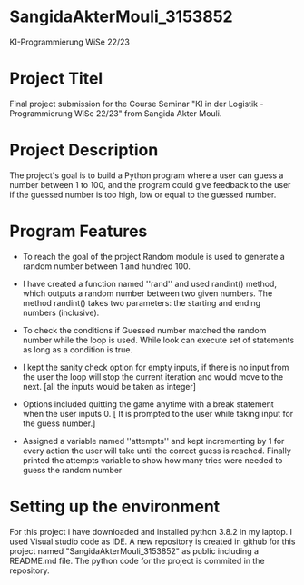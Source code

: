 # SangidaAkterMouli_3153852
KI-Programmierung WiSe 22/23


# Project Titel

Final project submission for the Course Seminar "KI in der Logistik - Programmierung WiSe 22/23" from Sangida Akter Mouli.

# Project Description
The project's goal is to build a Python program where a user can guess a number between 1 to 100, and the program could give feedback to the user if the guessed number is too high, low or equal to the guessed number.

# Program Features

- To reach the goal of the project Random module is used to generate a random number between 1 and hundred 100.

- I have created a function named ''rand'' and used randint() method, which outputs a random number between two given numbers. The method randint() takes two parameters: the starting and ending numbers (inclusive).

- To check the conditions if Guessed number matched the random number while the loop is used. While look can execute set of statements as long as a condition is true.

- I kept the sanity check option for empty inputs, if there is no input from the user the loop will stop the current iteration and would move to the next. [all the inputs would be taken as integer]

- Options included quitting the game anytime with a break statement when the user inputs 0. [ It is prompted to the user while taking input for the guess number.]

- Assigned a variable named ''attempts'' and kept incrementing by 1 for every action the user will take until the correct guess is reached. Finally printed the attempts variable to show how many tries were needed to guess the random number


# Setting up the environment
For this project i have downloaded and installed python 3.8.2 in my laptop. I used Visual studio code as IDE. A new repository is created in github for this project named "SangidaAkterMouli_3153852" as public including a README.md file. The python code for the project is commited in the repository.



